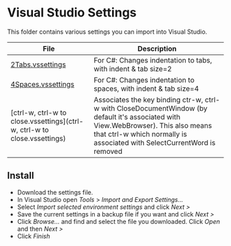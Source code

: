 # Visual Studio Settings
This folder contains various settings you can import into Visual Studio.

| File | Description |
| -----| ----------- |
| [2Tabs.vssettings](2Tabs.vssettings) | For C#: Changes indentation to tabs, with indent & tab size=2 |
| [4Spaces.vssettings](4Spaces.vssettings) | For C#: Changes indentation to spaces, with indent & tab size=4 |
| [ctrl-w, ctrl-w to close.vssettings](ctrl-w, ctrl-w to close.vssettings) | Associates the key binding ctr-w, ctrl-w  with CloseDocumentWindow (by default it's associated with View.WebBrowser). This also means that ctrl-w which normally is associated with SelectCurrentWord is removed|

## Install
- Download the settings file.
- In Visual Studio open _Tools_ > _Import and Export Settings..._
- Select _Import selected environment settings_ and click _Next >_
- Save the current settings in a backup file if you want and click _Next >_
- Click _Browse..._ and find and select the file you downloaded. Click _Open_ and then _Next >_
- Click _Finish_
